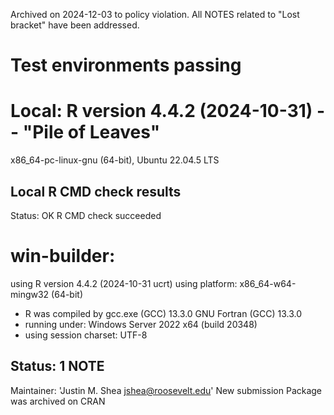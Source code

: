 
Archived on 2024-12-03 to policy violation. All NOTES related to "Lost bracket"
have been addressed.


# Test environments passing

# Local: R version 4.4.2 (2024-10-31) -- "Pile of Leaves"
x86_64-pc-linux-gnu (64-bit), Ubuntu 22.04.5 LTS

## Local R CMD check results
Status: OK
R CMD check succeeded


# win-builder:  
using R version 4.4.2 (2024-10-31 ucrt) 
using platform: x86_64-w64-mingw32 (64-bit)
* R was compiled by
    gcc.exe (GCC) 13.3.0
    GNU Fortran (GCC) 13.3.0
* running under: Windows Server 2022 x64 (build 20348)
* using session charset: UTF-8

## Status: 1 NOTE
Maintainer: 'Justin M. Shea <jshea@roosevelt.edu>' 
New submission 
Package was archived on CRAN 

